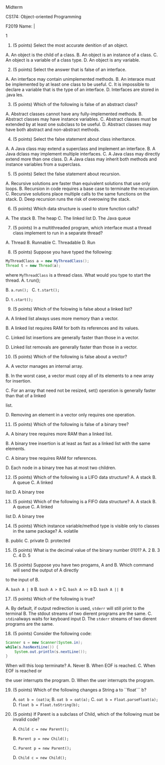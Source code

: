 Midterm

CS174: Object-oriented Programming

F2019 Name: |

1

1. (5 points) Select the most accurate denition of an object.

A. An object is the child of a class. 
B. An object is an instance of a class.
C. An object is a variable of a class type.
D. An object is any variable.



2. (5 points) Select the answer that is false of an interface.

A. An interface may contain unimplemented methods.
B. An interace must be implemented by at least one class to be useful.
C. It is impossible to declare a variable that is the type of an interface.
D. Interfaces are stored in .java les.



3. (5 points) Which of the following is false of an abstract class?

A. Abstract classes cannot have any fully-implemented methods.
B. Abstract classes may have instance variables.
C. Abstract classes must be extended by at least one subclass to be useful.
D. Abstract classes may have both abstract and non-abstract methods.


4. (5 points) Select the false statement about class inheritance.

A. A Java class may extend a superclass and implement an interface.
B. A Java dclass may implement multiple interfaces. 
C. A Java class may directly extend more than one class.
D. A Java class may inherit both methods and instance variables from a superclass.


5. (5 points) Select the false statement about recursion.

A. Recursive solutions are faster than equivalent solutions that use only loops.
B. Recursion in code requires a base case to terminate the recursion.
C. Recursive solutions place multiple calls to the same functions on the stack.
D. Deep recursion runs the risk of overowing the stack.



6. (5 points) Which data structure is used to store function calls?

A. The stack 
B. The heap
C. The linked list
D. The Java queue


7. (5 points) In a multithreaded program, which interface must a thread class implement to run in a separate thread?

A. Thread
B. Runnable 
C. Threadable
D. Run


8. (5 points) Suppose you have typed the following:

```java
MyThreadClass a = new MyThreadClass();
Thread t = new Thread(a);
```
where ```MyThreadClass``` is a thread class. What would you type to start the thread. A. t.run();

B. ```a.run(); ```
C. ```t.start();```

 D. ```t.start();```

9. (5 points) Which of the folowing is false about a linked list?

A. A linked list always uses more memory than a vector.

B. A linked list requires RAM for both its references and its values.

C. Linked list insertions are generally faster than those in a vector.

D. Linked list removals are generally faster than those in a vector.



10. (5 points) Which of the following is false about a vector?

A. A vector manages an internal array.

B. In the worst case, a vector must copy all of its elements to a new array for insertion.

C. For an array that need not be resized, set() operation is generally faster than that of a linked

list.

D. Removing an element in a vector only requires one operation.



11. (5 points) Which of the following is false of a binary tree?

A. A binary tree requires more RAM than a linked list.

B. A binary tree insertion is at least as fast as a linked list with the same elements.

C. A binary tree requires RAM for references.

D. Each node in a binary tree has at most two children.



12. (5 points) Which of the following is a LIFO data structure? A. A stack B. A queue C. A linked

list D. A binary tree



13. (5 points) Which of the following is a FIFO data structure? A. A stack B. A queue C. A linked

list D. A binary tree



14. (5 points) Which instance variable/method type is visible only to classes in the same package? A. volatile

B. public C. private D. protected



15. (5 points) What is the decimal value of the binary number 0101? A. 2 B. 3 C. 4 D. 5



16. (5 points) Suppose you have two progams, A and B. Which command will send the output of A directly

to the input of B.

 A. ```bash A | B```
 B. ```bash A > B```
 C. ```bash A >> B```
 D. ```bash A || B```


17. (5 points) Which of the following is true? 

 A. By default, if output redirection is used, ```stderr``` will still print to the terminal 
 B. The stdout streams of two dierent programs are the same. 
 C. ```stdin```always waits for keyboard input 
 D. The ```stderr``` streams of two dierent programs are the same.



18. (5 points) Consider the following code:

```java
Scanner s = new Scanner(System.in);
while(s.hasNextLine()) {
    System.out.println(s.nextLine());
}
```



When will this loop terminate? A. Never B. When EOF is reached. C. When EOF is reached or

the user interrupts the program. D. When the user interrupts the program.



19. (5 points) Which of the following changes a String a to  ``float``` b? 

    A. ```oat b = (oat)a```; B. ```oat b = oat(a);``` C. ```oat b = Float.parseFloat(a);``` D. ```float b = Float.toString(b);```



20. (5 points) If Parent is a subclass of Child, which of the following must be invalid code? 

    A. ```Child c = new Parent();```

     B. ```Parent p = new Child();```

     C. ```Parent p = new Parent();```

     D. ```Child c = new Child();```

    





